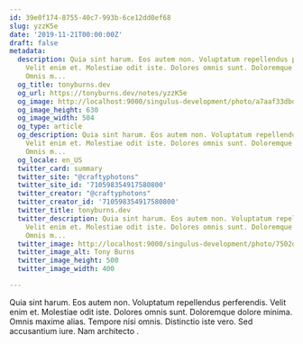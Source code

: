 ```yaml
---
id: 39e0f174-8755-40c7-993b-6ce12dd0ef68
slug: yzzK5e
date: '2019-11-21T00:00:00Z'
draft: false
metadata:
  description: Quia sint harum. Eos autem non. Voluptatum repellendus perferendis.
    Velit enim et. Molestiae odit iste. Dolores omnis sunt. Doloremque dolore minima.
    Omnis m...
  og_title: tonyburns.dev
  og_url: https://tonyburns.dev/notes/yzzK5e
  og_image: http://localhost:9000/singulus-development/photo/a7aaf33dbd0b584a47dea1fc1b3a9bbf.jpeg
  og_image_height: 630
  og_image_width: 504
  og_type: article
  og_description: Quia sint harum. Eos autem non. Voluptatum repellendus perferendis.
    Velit enim et. Molestiae odit iste. Dolores omnis sunt. Doloremque dolore minima.
    Omnis m...
  og_locale: en_US
  twitter_card: summary
  twitter_site: "@craftyphotons"
  twitter_site_id: '710598354917580800'
  twitter_creator: "@craftyphotons"
  twitter_creator_id: '710598354917580800'
  twitter_title: tonyburns.dev
  twitter_description: Quia sint harum. Eos autem non. Voluptatum repellendus perferendis.
    Velit enim et. Molestiae odit iste. Dolores omnis sunt. Doloremque dolore minima.
    Omnis m...
  twitter_image: http://localhost:9000/singulus-development/photo/7502d1526646abf03deb056888635686.jpeg
  twitter_image_alt: Tony Burns
  twitter_image_height: 500
  twitter_image_width: 400

---
```


Quia sint harum. Eos autem non. Voluptatum repellendus perferendis. Velit enim et. Molestiae odit iste. Dolores omnis sunt. Doloremque dolore minima. Omnis maxime alias. Tempore nisi omnis. Distinctio iste vero. Sed accusantium iure. Nam architecto .
